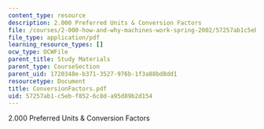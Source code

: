 ```yaml
---
content_type: resource
description: 2.000 Preferred Units & Conversion Factors
file: /courses/2-000-how-and-why-machines-work-spring-2002/57257ab1c5ebf8526c8da95d89b2d154_ConversionFactors.pdf
file_type: application/pdf
learning_resource_types: []
ocw_type: OCWFile
parent_title: Study Materials
parent_type: CourseSection
parent_uid: 1720348e-b371-3527-976b-1f3a88bd8dd1
resourcetype: Document
title: ConversionFactors.pdf
uid: 57257ab1-c5eb-f852-6c8d-a95d89b2d154
---
```

2.000 Preferred Units & Conversion Factors


